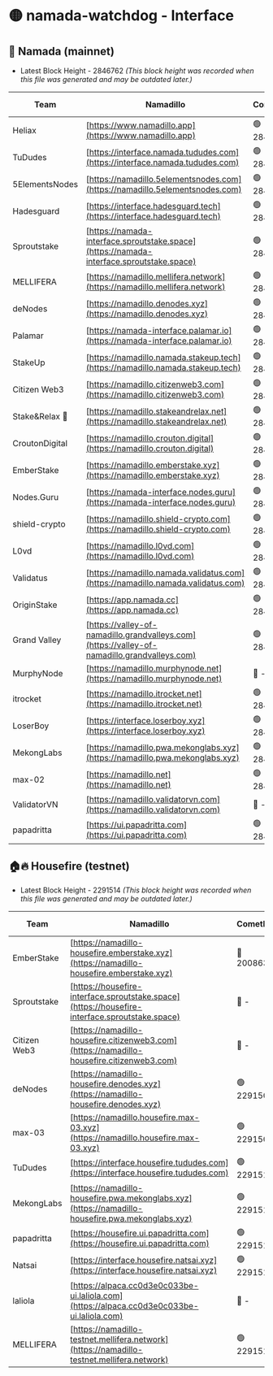 # 🟡 namada-watchdog - Interface

## 🚀 Namada (mainnet)
- Latest Block Height - 2846762 *(This block height was recorded when this file was generated and may be outdated later.)*

| Team | Namadillo | CometBFT | Indexer | MASP Indexer |
|-|-|-|-|-|
| Heliax | [https://www.namadillo.app](https://www.namadillo.app) | 🟢 2846746 | 🟢 2846746 | 🟢 2846746 |
| TuDudes | [https://interface.namada.tududes.com](https://interface.namada.tududes.com) | 🟢 2846747 | 🟢 2846746 | 🟢 2846746 |
| 5ElementsNodes | [https://namadillo.5elementsnodes.com](https://namadillo.5elementsnodes.com) | 🟢 2846747 | 🟢 2846746 | 🟢 2846746 |
| Hadesguard | [https://interface.hadesguard.tech](https://interface.hadesguard.tech) | 🟢 2846747 | 🟢 2846747 | 🟢 2846747 |
| Sproutstake | [https://namada-interface.sproutstake.space](https://namada-interface.sproutstake.space) | 🟢 2846748 | 🔴 2797937 | 🟢 2846748 |
| MELLIFERA | [https://namadillo.mellifera.network](https://namadillo.mellifera.network) | 🟢 2846748 | 🟢 2846748 | 🟢 2846748 |
| deNodes | [https://namadillo.denodes.xyz](https://namadillo.denodes.xyz) | 🟢 2846749 | 🟢 2846749 | 🟢 2846749 |
| Palamar | [https://namada-interface.palamar.io](https://namada-interface.palamar.io) | 🟢 2846749 | 🔴 2780590 | 🟢 2846749 |
| StakeUp | [https://namadillo.namada.stakeup.tech](https://namadillo.namada.stakeup.tech) | 🟢 2846750 | 🟢 2846750 | 🟢 2846750 |
| Citizen Web3 | [https://namadillo.citizenweb3.com](https://namadillo.citizenweb3.com) | 🟢 2846751 | 🟢 2846750 | 🟢 2846750 |
| Stake&Relax 🦥 | [https://namadillo.stakeandrelax.net](https://namadillo.stakeandrelax.net) | 🟢 2846751 | 🟢 2846751 | 🟢 2846751 |
| CroutonDigital | [https://namadillo.crouton.digital](https://namadillo.crouton.digital) | 🟢 2846752 | 🟢 2846751 | 🟢 2846752 |
| EmberStake | [https://namadillo.emberstake.xyz](https://namadillo.emberstake.xyz) | 🟢 2846752 | 🟢 2846752 | 🟢 2846752 |
| Nodes.Guru | [https://namada-interface.nodes.guru](https://namada-interface.nodes.guru) | 🟢 2846752 | 🔴 2780590 | 🟢 2846752 |
| shield-crypto | [https://namadillo.shield-crypto.com](https://namadillo.shield-crypto.com) | 🟢 2846753 | 🟢 2846753 | 🟢 2846753 |
| L0vd | [https://namadillo.l0vd.com](https://namadillo.l0vd.com) | 🟢 2846754 | 🟢 2846753 | 🟢 2846753 |
| Validatus | [https://namadillo.namada.validatus.com](https://namadillo.namada.validatus.com) | 🟢 2846754 | 🟢 2846754 | 🟢 2846754 |
| OriginStake | [https://app.namada.cc](https://app.namada.cc) | 🟢 2846755 | 🟢 2846755 | 🟢 2846755 |
| Grand Valley | [https://valley-of-namadillo.grandvalleys.com](https://valley-of-namadillo.grandvalleys.com) | 🟢 2846755 | 🟢 2846755 | 🟢 2846755 |
| MurphyNode | [https://namadillo.murphynode.net](https://namadillo.murphynode.net) | 🔴 - | 🔴 - | 🔴 - |
| itrocket | [https://namadillo.itrocket.net](https://namadillo.itrocket.net) | 🟢 2846758 | 🟢 2846758 | 🟢 2846758 |
| LoserBoy | [https://interface.loserboy.xyz](https://interface.loserboy.xyz) | 🟢 2846758 | 🟢 2846758 | 🟢 2846758 |
| MekongLabs | [https://namadillo.pwa.mekonglabs.xyz](https://namadillo.pwa.mekonglabs.xyz) | 🟢 2846759 | 🟢 2846759 | 🟢 2846758 |
| max-02 | [https://namadillo.net](https://namadillo.net) | 🟢 2846760 | 🟢 2846760 | 🟢 2846759 |
| ValidatorVN | [https://namadillo.validatorvn.com](https://namadillo.validatorvn.com) | 🔴 - | 🔴 - | 🔴 - |
| papadritta | [https://ui.papadritta.com](https://ui.papadritta.com) | 🟢 2846762 | 🟢 2846762 | 🔴 2806794 |

## 🏠🔥 Housefire (testnet)
- Latest Block Height - 2291514 *(This block height was recorded when this file was generated and may be outdated later.)*

| Team | Namadillo | CometBFT | Indexer | MASP Indexer |
|-|-|-|-|-|
| EmberStake | [https://namadillo-housefire.emberstake.xyz](https://namadillo-housefire.emberstake.xyz) | 🔴 2008636 | 🔴 - | 🔴 - |
| Sproutstake | [https://housefire-interface.sproutstake.space](https://housefire-interface.sproutstake.space) | 🔴 - | 🔴 - | 🔴 - |
| Citizen Web3 | [https://namadillo-housefire.citizenweb3.com](https://namadillo-housefire.citizenweb3.com) | 🔴 - | 🟢 2291509 | 🟢 2291509 |
| deNodes | [https://namadillo-housefire.denodes.xyz](https://namadillo-housefire.denodes.xyz) | 🟢 2291509 | 🟢 2291509 | 🟢 2291509 |
| max-03 | [https://namadillo.housefire.max-03.xyz](https://namadillo.housefire.max-03.xyz) | 🟢 2291509 | 🔴 2167206 | 🟢 2291509 |
| TuDudes | [https://interface.housefire.tududes.com](https://interface.housefire.tududes.com) | 🟢 2291510 | 🟢 2291510 | 🟢 2291510 |
| MekongLabs | [https://namadillo-housefire.pwa.mekonglabs.xyz](https://namadillo-housefire.pwa.mekonglabs.xyz) | 🟢 2291510 | 🟢 2291510 | 🟢 2291510 |
| papadritta | [https://housefire.ui.papadritta.com](https://housefire.ui.papadritta.com) | 🟢 2291510 | 🟢 2291510 | 🔴 - |
| Natsai | [https://interface.housefire.natsai.xyz](https://interface.housefire.natsai.xyz) | 🟢 2291512 | 🟢 2291512 | 🟢 2291512 |
| laliola | [https://alpaca.cc0d3e0c033be-ui.laliola.com](https://alpaca.cc0d3e0c033be-ui.laliola.com) | 🔴 - | 🔴 - | 🔴 - |
| MELLIFERA | [https://namadillo-testnet.mellifera.network](https://namadillo-testnet.mellifera.network) | 🟢 2291514 | 🟢 2291514 | 🟢 2291514 |

